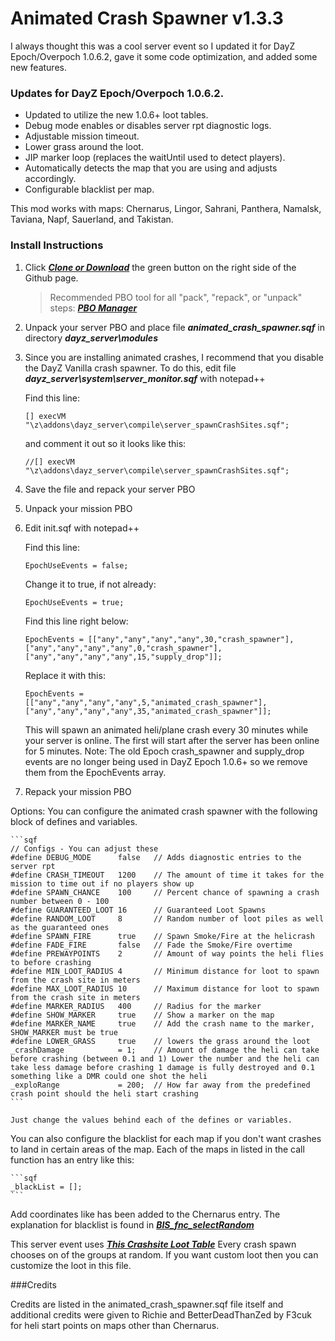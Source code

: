Animated Crash Spawner v1.3.3
==============

I always thought this was a cool server event so I updated it for DayZ Epoch/Overpoch 1.0.6.2, gave it some code optimization, and added some new features.

### Updates for DayZ Epoch/Overpoch 1.0.6.2.
* Updated to utilize the new 1.0.6+ loot tables.
* Debug mode enables or disables server rpt diagnostic logs.
* Adjustable mission timeout.
* Lower grass around the loot.
* JIP marker loop (replaces the waitUntil used to detect players).
* Automatically detects the map that you are using and adjusts accordingly.
* Configurable blacklist per map.

This mod works with maps: Chernarus, Lingor, Sahrani, Panthera, Namalsk, Taviana, Napf, Sauerland, and Takistan.

### Install Instructions

1. Click ***[Clone or Download](https://github.com/worldwidesorrow/Animated-Crash-Spawner/archive/master.zip)*** the green button on the right side of the Github page.

	> Recommended PBO tool for all "pack", "repack", or "unpack" steps: ***[PBO Manager](http://www.armaholic.com/page.php?id=16369)***
	
2. Unpack your server PBO and place file ***animated_crash_spawner.sqf*** in directory ***dayz_server\modules***

3. Since you are installing animated crashes, I recommend that you disable the DayZ Vanilla crash spawner. To do this, edit file ***dayz_server\system\server_monitor.sqf*** with notepad++

	Find this line:
	
	```sqf
	[] execVM "\z\addons\dayz_server\compile\server_spawnCrashSites.sqf";
	```
	
	and comment it out so it looks like this:
	
	```sqf
	//[] execVM "\z\addons\dayz_server\compile\server_spawnCrashSites.sqf";
	```

4. Save the file and repack your server PBO

5. Unpack your mission PBO

6. Edit init.sqf with notepad++

	Find this line:
	
	```sqf
	EpochUseEvents = false;
	```
	
	Change it to true, if not already:
	
	```sqf
	EpochUseEvents = true;
	```
	
	Find this line right below:
	
	```sqf
	EpochEvents = [["any","any","any","any",30,"crash_spawner"],["any","any","any","any",0,"crash_spawner"],["any","any","any","any",15,"supply_drop"]];
	```
	
	Replace it with this:
	
	```sqf
	EpochEvents = [["any","any","any","any",5,"animated_crash_spawner"],["any","any","any","any",35,"animated_crash_spawner"]];
	```
	
	This will spawn an animated heli/plane crash every 30 minutes while your server is online. The first will start after the server has been online for 5 minutes.
	Note: The old Epoch crash_spawner and supply_drop events are no longer being used in DayZ Epoch 1.0.6+ so we remove them from the EpochEvents array.
	
7. Repack your mission PBO

Options: You can configure the animated crash spawner with the following block of defines and variables.

	```sqf
	// Configs - You can adjust these
	#define DEBUG_MODE 		false  	// Adds diagnostic entries to the server rpt
	#define CRASH_TIMEOUT 	1200	// The amount of time it takes for the mission to time out if no players show up
	#define SPAWN_CHANCE 	100	 	// Percent chance of spawning a crash number between 0 - 100 
	#define GUARANTEED_LOOT	16	 	// Guaranteed Loot Spawns
	#define RANDOM_LOOT		8		// Random number of loot piles as well as the guaranteed ones
	#define SPAWN_FIRE 		true 	// Spawn Smoke/Fire at the helicrash
	#define FADE_FIRE 		false	// Fade the Smoke/Fire overtime
	#define PREWAYPOINTS 	2		// Amount of way points the heli flies to before crashing
	#define MIN_LOOT_RADIUS 4	 	// Minimum distance for loot to spawn from the crash site in meters
	#define MAX_LOOT_RADIUS 10	 	// Maximum distance for loot to spawn from the crash site in meters
	#define MARKER_RADIUS 	400	 	// Radius for the marker
	#define SHOW_MARKER		true	// Show a marker on the map
	#define MARKER_NAME 	true	// Add the crash name to the marker, SHOW_MARKER must be true
	#define LOWER_GRASS		true	// lowers the grass around the loot
	_crashDamage			= 1;	// Amount of damage the heli can take before crashing (between 0.1 and 1) Lower the number and the heli can take less damage before crashing 1 damage is fully destroyed and 0.1 something like a DMR could one shot the heli
	_exploRange				= 200;	// How far away from the predefined crash point should the heli start crashing
	```
	
	Just change the values behind each of the defines or variables.
	
You can also configure the blacklist for each map if you don't want crashes to land in certain areas of the map. Each of the maps in listed in the call function has an entry like this:

	```sqf
	_blackList = [];
	```

Add coordinates like has been added to the Chernarus entry. The explanation for blacklist is found in ***[BIS_fnc_selectRandom](https://community.bistudio.com/wiki/BIS_fnc_findSafePos)***

This server event uses ***[This Crashsite Loot Table](https://github.com/EpochModTeam/DayZ-Epoch/blob/master/SQF/dayz_code/Configs/CfgLoot/Groups/CrashSite.hpp)*** Every crash spawn chooses on of the groups at random. If you want custom loot then you can customize the loot in this file.

###Credits

Credits are listed in the animated_crash_spawner.sqf file itself and additional credits were given to Richie and BetterDeadThanZed by F3cuk for heli start points on maps other than Chernarus.
		


